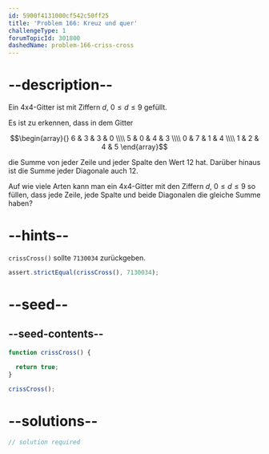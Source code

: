 ```yaml
---
id: 5900f4131000cf542c50ff25
title: 'Problem 166: Kreuz und quer'
challengeType: 1
forumTopicId: 301800
dashedName: problem-166-criss-cross
---
```


# --description--

Ein 4x4-Gitter ist mit Ziffern $d$, $0 ≤ d ≤ 9$ gefüllt.

Es ist zu erkennen, dass in dem Gitter

$$\begin{array}{}   6 & 3 & 3 & 0 \\\\
  5 & 0 & 4 & 3 \\\\   0 & 7 & 1 & 4 \\\\
  1 & 2 & 4 & 5 \end{array}$$

die Summe von jeder Zeile und jeder Spalte den Wert 12 hat. Darüber hinaus ist die Summe jeder Diagonale auch 12.

Auf wie viele Arten kann man ein 4x4-Gitter mit den Ziffern $d$, $0 ≤ d ≤ 9$ so füllen, dass jede Zeile, jede Spalte und beide Diagonalen die gleiche Summe haben?

# --hints--

`crissCross()` sollte `7130034` zurückgeben.

```js
assert.strictEqual(crissCross(), 7130034);
```

# --seed--

## --seed-contents--

```js
function crissCross() {

  return true;
}

crissCross();
```

# --solutions--

```js
// solution required
```
